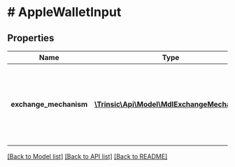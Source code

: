 # # AppleWalletInput

## Properties

Name | Type | Description | Notes
------------ | ------------- | ------------- | -------------
**exchange_mechanism** | [**\Trinsic\Api\Model\MdlExchangeMechanism**](MdlExchangeMechanism.md) | The exchange mechanism to use for this Apple Wallet verification.              Use &#x60;DigitalCredentialsApi&#x60; for Digital Credentials API on web, or &#x60;NativeApp&#x60; for a native iOS app. | [optional]

[[Back to Model list]](../../README.md#models) [[Back to API list]](../../README.md#endpoints) [[Back to README]](../../README.md)
